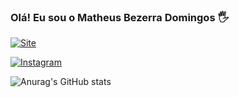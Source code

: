 ### Olá! Eu sou o Matheus Bezerra Domingos 🖐️

[![Site](https://img.shields.io/website-up-down-green-red/http/cv.lbesson.qc.to.svg)](https://matheusbdev.vercel.app/)

[![Instagram](https://img.shields.io/badge/Instagram-E4405F?style=for-the-badge&logo=instagram&logoColor=white)](https://www.instagram.com/matheusb.dev/)

![Anurag's GitHub stats](https://github-readme-stats.vercel.app/api?username=matheusb-dev&show_icons=true&theme=highcontrast)
